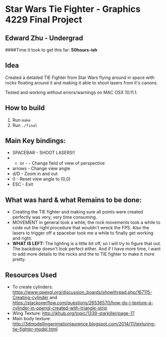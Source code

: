 Star Wars Tie Fighter - Graphics 4229 Final Project
============

## Edward Zhu - Undergrad

####Time it took to get this far: **50hours-ish**

## Idea

Created a detailed TIE Fighter from Star Wars flying around in space with rocks floating around it and making it able to shoot lasers from it's canons.

Tested and working without errors/warnings on MAC OSX 10.11.1.

## How to build

1. Run `make`
2. Run `./final`

## Main Key bindings:
 *  SPACEBAR   - SHOOT LASERS!!
 *  + or -     - Change field of view of perspective
 *  arrows     - Change view angle
 *  d/D        - Zoom in and out
 *  0          - Reset view angle to (0,0)
 *  ESC        - Exit

## What was hard & what Remains to be done:
 *  Creating the TIE fighter and making sure all points were created perfectly was very, very time consuming.
 *  MOVEMENT in general took a while; the rock movements took a while to code out the right procedure that wouldn't wreck the FPS. Also the lasers to trigger off a spacebar took me a while to finally get working and right.
 *  **WHAT IS LEFT:** The lighting is a little bit off, so I will try to figure that out. The backdrop doesn't look perfect either. And if I have more time, I want to add more details to the rocks and the to TIE fighter to make it more pretty.


## Resources Used
- To create cylinders: https://www.opengl.org/discussion_boards/showthread.php/167115-Creating-cylinder and https://stackoverflow.com/questions/26536570/how-do-i-texture-a-cylinder-in-opengl-created-with-triangle-strip
- Wing Texture: http://jkhub.org/topic/1339-starkiller/page-17
- Main body texture: http://3dmodellinganimationlaurence.blogspot.com/2014/11/texturing-tie-fighter-model.html

